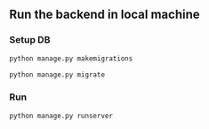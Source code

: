 ## Run the backend in local machine

### Setup DB
```bash
python manage.py makemigrations

python manage.py migrate
```

### Run
```bash
python manage.py runserver
```